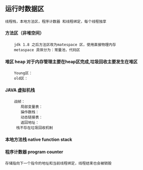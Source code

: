 ## 运行时数据区
    线程栈，本地方法区，程序计数器 和线程绑定，每个线程独享
   #### 方法区（非堆空间）
        jdk 1.8 之后方法区改为matespace 区，使用直接物理内存
        metaspace 具体分为：常量池，代码区
   #### 堆区 heap 对于内存管理主要在heap区完成,垃圾回收主要发生在堆区
        Young区：
        old区：
   #### JAVA 虚拟机栈 
        战帧：
           局部变量表：
           操作数栈：
           动态链接表：
           返回地址：
         栈不存在垃圾回收机制
   #### 本地方法栈 native function stack
   #### 程序计数器 program counter
    存储指向下一个指令的地址和当前线程绑定，线程结束也会被销毁
   
    
    
   